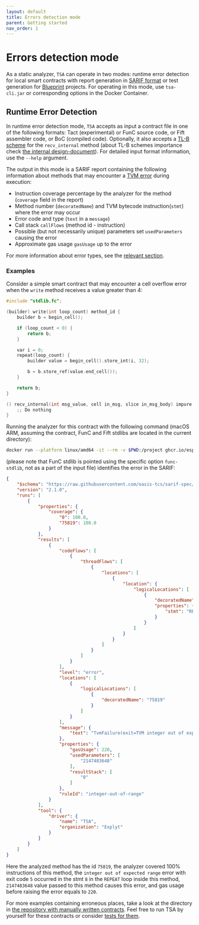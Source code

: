 ```yaml
---
layout: default
title: Errors detection mode
parent: Getting started
nav_order: 1
---
```


# Errors detection mode

As a static analyzer, `TSA` can operate in two modes: runtime error detection for local smart contracts with report generation in [SARIF format](https://sarifweb.azurewebsites.net/) or test generation for [Blueprint](https://github.com/ton-org/blueprint) projects.
For operating in this mode, use `tsa-cli.jar` or corresponding options in the Docker Container.

## Runtime Error Detection

In runtime error detection mode, `TSA` accepts as input a contract file in one of the following formats: Tact (experimental) or FunC source code, or Fift assembler code, or BoC (compiled code). Optionally, it also accepts a [TL-B scheme](https://docs.ton.org/v3/documentation/data-formats/tlb/tl-b-language) for the `recv_internal` method (about TL-B schemes importance check [the internal design-document](../design/tlb)). For detailed input format information, use the `--help` argument. 

The output in this mode is a SARIF report containing the following information about methods that may encounter a [TVM error](https://docs.ton.org/v3/documentation/tvm/tvm-exit-codes) during execution:

- Instruction coverage percentage by the analyzer for the method (`coverage` field in the report)
- Method number (`decoratedName`) and TVM bytecode instruction(`stmt`) where the error may occur
- Error code and type (`text` in a `message`)
- Call stack `callFlows` (method id - instruction)
- Possible (but not necessarily unique) parameters set `usedParameters` causing the error
- Approximate gas usage `gasUsage` up to the error

For more information about error types, see the [relevant section](../error-types).

### Examples

Consider a simple smart contract that may encounter a cell overflow error when the `write` method receives a value greater than 4:

```c
#include "stdlib.fc";

(builder) write(int loop_count) method_id {
    builder b = begin_cell();

    if (loop_count < 0) {
        return b;
    }

    var i = 0;
    repeat(loop_count) {
        builder value = begin_cell().store_int(i, 32);

        b = b.store_ref(value.end_cell());
    }

    return b;
}

() recv_internal(int msg_value, cell in_msg, slice in_msg_body) impure {
    ;; Do nothing
}
```

Running the analyzer for this contract with the following command 
(macOS ARM, assuming the contract, FunC and Fift stdlibs are located in the current directory):

```bash
docker run --platform linux/amd64 -it --rm -v $PWD:/project ghcr.io/espritoxyz/tsa:latest func -i /project/example.fc --func-std /project/stdlib.fc --fift-std /project/fiftstdlib
```

(please note that FunC stdlib is pointed using the specific option `func-stdlib`, not as a part of the input file) identifies the error in the SARIF:

```json
{
    "$schema": "https://raw.githubusercontent.com/oasis-tcs/sarif-spec/master/Schemata/sarif-schema-2.1.0.json",
    "version": "2.1.0",
    "runs": [
        {
            "properties": {
                "coverage": {
                    "0": 100.0,
                    "75819": 100.0
                }
            },
            "results": [
                {
                    "codeFlows": [
                        {
                            "threadFlows": [
                                {
                                    "locations": [
                                        {
                                            "location": {
                                                "logicalLocations": [
                                                    {
                                                        "decoratedName": "75819",
                                                        "properties": {
                                                            "stmt": "REPEAT#8"
                                                        }
                                                    }
                                                ]
                                            }
                                        }
                                    ]
                                }
                            ]
                        }
                    ],
                    "level": "error",
                    "locations": [
                        {
                            "logicalLocations": [
                                {
                                    "decoratedName": "75819"
                                }
                            ]
                        }
                    ],
                    "message": {
                        "text": "TvmFailure(exit=TVM integer out of expected range, exit code: 5, type=UnknownError)"
                    },
                    "properties": {
                        "gasUsage": 220,
                        "usedParameters": [
                            "2147483648"
                        ],
                        "resultStack": [
                            "0"
                        ]
                    },
                    "ruleId": "integer-out-of-range"
                }
            ],
            "tool": {
                "driver": {
                    "name": "TSA",
                    "organization": "Explyt"
                }
            }
        }
    ]
}
```

Here the analyzed method has the id `75819`, 
the analyzer covered 100% instructions of this method,
the `integer out of expected range` error with exit code `5` occurred in the stmt `8` in the `REPEAT` loop inside this method,
`2147483648` value passed to this method causes this error,
and gas usage before raising the error equals to `220`.

For more examples containing erroneous places, take a look at the directory in [the repository with manually written contracts](https://github.com/espritoxyz/tsa/tree/master/tsa-core/src/test/resources).
Feel free to run TSA by yourself for these contracts or consider [tests for them](https://github.com/espritoxyz/tsa/tree/master/tsa-core/src/test/kotlin/org/ton/examples).
